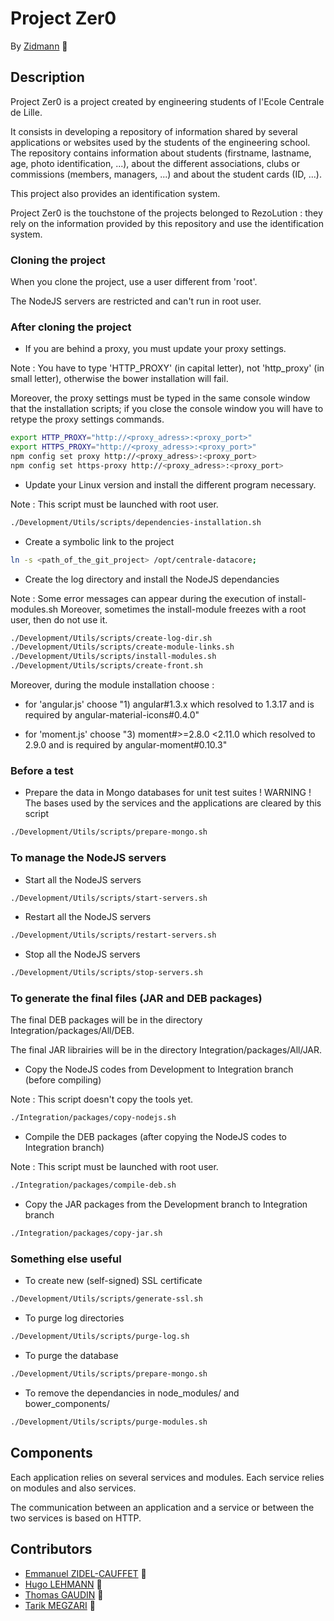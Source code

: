 # Project Zer0

By [Zidmann](mailto:emmanuel.zidel@gmail.com) :bow:

## Description

Project Zer0 is a project created by engineering students of l'Ecole Centrale de Lille.

It consists in developing a repository of information shared by several applications or websites used by the students of the engineering school.
The repository contains information about students (firstname, lastname, age, photo identification, ...), about the different associations, clubs or commissions (members, managers, ...) and about the student cards (ID, ...).

This project also provides an identification system.

Project Zer0 is the touchstone of the projects belonged to RezoLution : they rely on the information provided by this repository and use the identification system.

### Cloning the project

When you clone the project, use a user different from 'root'.

The NodeJS servers are restricted and can't run in root user.

### After cloning the project

* If you are behind a proxy, you must update your proxy settings.

Note : You have to type 'HTTP_PROXY' (in capital letter), not 'http_proxy' (in small letter), otherwise the bower installation will fail.

Moreover, the proxy settings must be typed in the same console window that the installation scripts; if you close the console window you will have to retype the proxy settings commands.

```bash
export HTTP_PROXY="http://<proxy_adress>:<proxy_port>"
export HTTPS_PROXY="http://<proxy_adress>:<proxy_port>"
npm config set proxy http://<proxy_adress>:<proxy_port>
npm config set https-proxy http://<proxy_adress>:<proxy_port>
```

* Update your Linux version and install the different program necessary.

Note : This script must be launched with root user.

```bash
./Development/Utils/scripts/dependencies-installation.sh
```

* Create a symbolic link to the project
```bash
ln -s <path_of_the_git_project> /opt/centrale-datacore;
```

* Create the log directory and install the NodeJS dependancies

Note :
Some error messages can appear during the execution of install-modules.sh
Moreover, sometimes the install-module freezes with a root user, then do not use it.

```bash
./Development/Utils/scripts/create-log-dir.sh
./Development/Utils/scripts/create-module-links.sh
./Development/Utils/scripts/install-modules.sh
./Development/Utils/scripts/create-front.sh
```

Moreover, during the module installation choose :

- for 'angular.js' choose "1) angular#1.3.x which resolved to 1.3.17 and is required by angular-material-icons#0.4.0"

- for 'moment.js' choose "3) moment#>=2.8.0 <2.11.0 which resolved to 2.9.0 and is required by angular-moment#0.10.3"


### Before a test

* Prepare the data in Mongo databases for unit test suites
! WARNING ! The bases used by the services and the applications are cleared by this script
```bash
./Development/Utils/scripts/prepare-mongo.sh
```

### To manage the NodeJS servers

* Start all the NodeJS servers
```bash
./Development/Utils/scripts/start-servers.sh
```

* Restart all the NodeJS servers
```bash
./Development/Utils/scripts/restart-servers.sh
```

* Stop all the NodeJS servers
```bash
./Development/Utils/scripts/stop-servers.sh
```

### To generate the final files (JAR and DEB packages)

The final DEB packages will be in the directory Integration/packages/All/DEB.

The final JAR librairies will be in the directory Integration/packages/All/JAR.

* Copy the NodeJS codes from Development to Integration branch (before compiling)

Note : This script doesn't copy the tools yet.

```bash
./Integration/packages/copy-nodejs.sh
```

* Compile the DEB packages (after copying the NodeJS codes to Integration branch)

Note : This script must be launched with root user.

```bash
./Integration/packages/compile-deb.sh
```

* Copy the JAR packages from the Development branch to Integration branch
```bash
./Integration/packages/copy-jar.sh
```


### Something else useful

* To create new (self-signed) SSL certificate
```bash
./Development/Utils/scripts/generate-ssl.sh
```

* To purge log directories
```bash
./Development/Utils/scripts/purge-log.sh
```

* To purge the database
```bash
./Development/Utils/scripts/prepare-mongo.sh
```

* To remove the dependancies in node_modules/ and bower_components/
```bash
./Development/Utils/scripts/purge-modules.sh
```

## Components

Each application relies on several services and modules.
Each service relies on modules and also services.

The communication between an application and a service or between the two services is based on HTTP.

## Contributors

* [Emmanuel ZIDEL-CAUFFET](mailto:emmanuel.zidel@gmail.com) :bow:
* [Hugo LEHMANN](mailto:shogi31@gmail.com) :bow:
* [Thomas GAUDIN](mailto:t.goudine@gmail.com) :bow:
* [Tarik MEGZARI](mailto:tarikmegzari@gmail.com) :bow:
